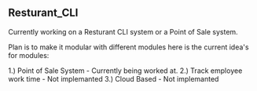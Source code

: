 ## Resturant_CLI

Currently working on a Resturant CLI system or a Point of Sale system.

Plan is to make it modular with different modules here is the current idea's for modules:

1.) Point of Sale System - Currently being worked at.
2.) Track employee work time - Not implemanted
3.) Cloud Based - Not implemanted
